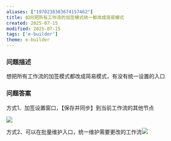 ```yaml
---
aliases: ["1970238303674157462"]
title: 如何把所有工作流的加签模式统一都改成简易模式
created: 2025-07-15
modified: 2025-07-15
tags: ['e-builder']
theme: e-builder
---
```


### 问题描述

想把所有工作流的加签模式都改成简易模式，有没有统一设置的入口

### 问题答案

方式1、加签设置窗口，【保存并同步】到当前工作流的其他节点

![](1a4717e769b51aae99478d5136745526.jpg)

方式2、可以在批量维护入口，统一维护需要更改的工作流![](944c01427475fd96c86863a0bc8d8382.jpg)